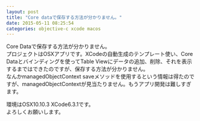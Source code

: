 ```yaml
---
layout: post
title: "Core dataで保存する方法が分かりません。"
date: 2015-05-11 08:25:54
categories: objective-c xcode macos
---
```

<p>Core Dataで保存する方法が分かりません。<br>
プロジェクトはOSXアプリです。XCodeの自動生成のテンプレート使い、Core Dataとバインディングを使ってTable Viewにデータの追加、削除、それを表示するまではできたのですが、保存する方法が分かりません。<br>
なんかmanagedObjectContext saveメソッドを使用するという情報は得たのですが、managedObjectContextが見当たりません。もうアプリ開発は難しすぎます。</p>

<p>環境はOSX10.10.3 XCode6.3.1です。<br>
よろしくお願いします。</p>

